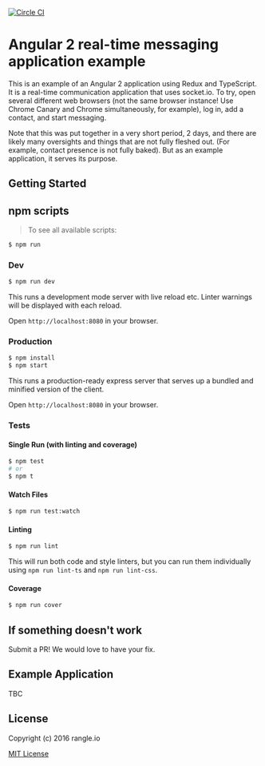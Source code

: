 [![Circle CI](https://circleci.com/gh/rangle/angular2-chat.svg?style=svg)](https://circleci.com/gh/rangle/angular2-chat)

# Angular 2 real-time messaging application example

This is an example of an Angular 2 application using Redux and TypeScript.
It is a real-time communication application that uses socket.io. To try,
open several different web browsers (not the same browser instance! Use
Chrome Canary and Chrome simultaneously, for example), log in, add a contact,
and start messaging.

Note that this was put together in a very short period, 2 days, and there
are likely many oversights and things that are not fully fleshed out. (For
example, contact presence is not fully baked). But as an example application,
it serves its purpose.

## Getting Started

## npm scripts

> To see all available scripts:
```bash
$ npm run
```

### Dev
```bash
$ npm run dev
```
This runs a development mode server with live reload etc. Linter warnings will be displayed with each reload.

Open `http://localhost:8080` in your browser.

### Production

```bash
$ npm install
$ npm start
```

This runs a production-ready express server that serves up a bundled and
minified version of the client.

Open `http://localhost:8080` in your browser.

### Tests

#### Single Run (with linting and coverage)
```bash
$ npm test
# or
$ npm t
```

#### Watch Files
```bash
$ npm run test:watch
```

#### Linting
```bash
$ npm run lint
```
This will run both code and style linters, but you can run them individually using `npm run lint-ts` and `npm run lint-css`.

#### Coverage
```bash
$ npm run cover
```

## If something doesn't work

Submit a PR! We would love to have your fix.

## Example Application

TBC

## License

Copyright (c) 2016 rangle.io

[MIT License][MIT]

[MIT]: ./LICENSE "Mit License"

